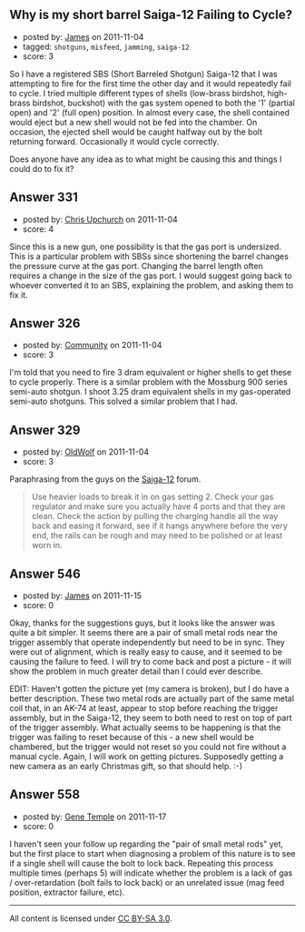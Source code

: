 ## Why is my short barrel Saiga-12 Failing to Cycle?

- posted by: [James](https://stackexchange.com/users/-1/75-james) on 2011-11-04
- tagged: `shotguns`, `misfeed`, `jamming`, `saiga-12`
- score: 3

So I have a registered SBS (Short Barreled Shotgun) Saiga-12 that I was attempting to fire for the first time the other day and it would repeatedly fail to cycle.  I tried multiple different types of shells (low-brass birdshot, high-brass birdshot, buckshot) with the gas system opened to both the '1' (partial open) and '2' (full open) position.  In almost every case, the shell contained would eject but a new shell would not be fed into the chamber.  On occasion, the ejected shell would be caught halfway out by the bolt returning forward.  Occasionally it would cycle correctly.

Does anyone have any idea as to what might be causing this and things I could do to fix it?


## Answer 331

- posted by: [Chris Upchurch](https://stackexchange.com/users/-1/79-chris-upchurch) on 2011-11-04
- score: 4

Since this is a new gun, one possibility is that the gas port is undersized.  This is a particular problem with SBSs since shortening the barrel changes the pressure curve at the gas port.  Changing the barrel length often requires a change in the size of the gas port.  I would suggest going back to whoever converted it to an SBS, explaining the problem, and asking them to fix it.


## Answer 326

- posted by: [Community](https://stackexchange.com/users/-1/-1-community) on 2011-11-04
- score: 3

I'm told that you need to fire 3 dram equivalent or higher shells to get these to cycle properly. There is a similar problem with the Mossburg 900 series semi-auto shotgun. I shoot 3.25 dram equivalent shells in my gas-operated semi-auto shotguns. This solved a similar problem that I had.


## Answer 329

- posted by: [OldWolf](https://stackexchange.com/users/-1/111-oldwolf) on 2011-11-04
- score: 3

Paraphrasing from the guys on the [Saiga-12](http://forum.saiga-12.com/index.php?/topic/32962-saiga-12-failing-to-cycle-and-eject-shells/) forum.


> Use heavier loads to break it in on gas setting 2. Check your gas
> regulator and make sure you actually have 4 ports and that they are
> clean. Check the action by pulling the charging handle all the way
> back and easing it forward, see if it hangs anywhere before the very
> end, the rails can be rough and may need to be polished or at least
> worn in.


## Answer 546

- posted by: [James](https://stackexchange.com/users/-1/75-james) on 2011-11-15
- score: 0

Okay, thanks for the suggestions guys, but it looks like the answer was quite a bit simpler.  It seems there are a pair of small metal rods near the trigger assembly that operate independently but need to be in sync.  They were out of alignment, which is really easy to cause, and it seemed to be causing the failure to feed.  I will try to come back and post a picture - it will show the problem in much greater detail than I could ever describe. 

EDIT: Haven't gotten the picture yet (my camera is broken), but I do have a better description.  These two metal rods are actually part of the same metal coil that, in an AK-74 at least, appear to stop before reaching the trigger assembly, but in the Saiga-12, they seem to both need to rest on top of part of the trigger assembly.  What actually seems to be happening is that the trigger was failing to reset because of this - a new shell would be chambered, but the trigger would not reset so you could not fire without a manual cycle.  Again, I will work on getting pictures.  Supposedly getting a new camera as an early Christmas gift, so that should help. :-)


## Answer 558

- posted by: [Gene Temple](https://stackexchange.com/users/-1/254-gene-temple) on 2011-11-17
- score: 0

I haven't seen your follow up regarding the "pair of small metal rods" yet, but the first place to start when diagnosing a problem of this nature is to see if a single shell will cause the bolt to lock back.  Repeating this process multiple times (perhaps 5) will indicate whether the problem is a lack of gas / over-retardation (bolt fails to lock back) or an unrelated issue (mag feed position, extractor failure, etc).




---

All content is licensed under [CC BY-SA 3.0](https://creativecommons.org/licenses/by-sa/3.0/).
